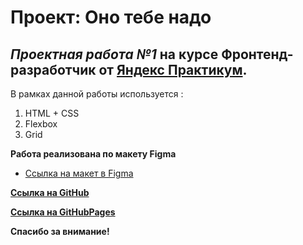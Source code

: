 # **Проект: Оно тебе надо**
## _Проектная работа №1_ на курсе **Фронтенд-разработчик** от [Яндекс Практикум](https://practicum.yandex.ru/).
В рамках данной работы используется :
1. HTML + CSS
2. Flexbox
3. Grid

**Работа реализована по макету Figma**
* [Ссылка на макет в Figma](https://www.figma.com/design/8KwhMpv8qnDocX4NVFQBpn/%D0%9E%D0%BD%D0%BE-%D1%82%D0%B5%D0%B1%D0%B5-%D0%BD%D0%B0%D0%B4%D0%BE?node-id=1-2&t=Mz0Pzz4f9ctf8Ujt-0)

**[Ссылка на GitHub](https://github.com/RiconCla/ono-tebe-nado)**

**[Ссылка на GitHubPages](https://riconcla.github.io/ono-tebe-nado/)**

**Спасибо за внимание!**